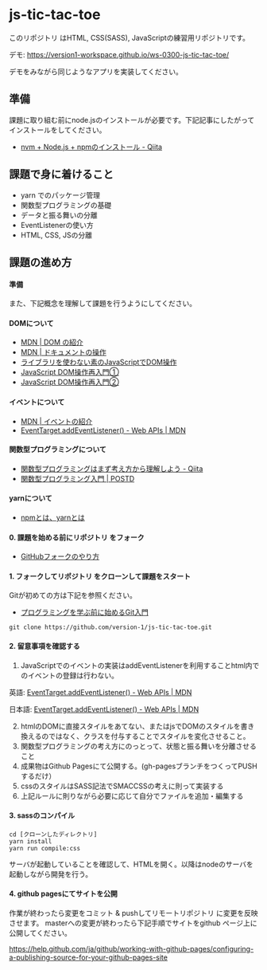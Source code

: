# js-tic-tac-toe

このリポジトリ はHTML, CSS(SASS), JavaScriptの練習用リポジトリです。

デモ: https://version1-workspace.github.io/ws-0300-js-tic-tac-toe/

デモをみながら同じようなアプリを実装してください。

## 準備

課題に取り組む前にnode.jsのインストールが必要です。下記記事にしたがってインストールをしてください。

- [nvm +  Node.js + npmのインストール - Qiita](https://qiita.com/sansaisoba/items/242a8ba95bf70ba179d3#mac%E3%81%AE%E5%A0%B4%E5%90%88)


## 課題で身に着けること

- yarn でのパッケージ管理
- 関数型プログラミングの基礎
- データと振る舞いの分離
- EventListenerの使い方
- HTML, CSS, JSの分離

## 課題の進め方

#### 準備

また、下記概念を理解して課題を行うようにしてください。

#### DOMについて

- [MDN | DOM の紹介](https://developer.mozilla.org/ja/docs/Web/API/Document_Object_Model/Introduction)
- [MDN | ドキュメントの操作](https://developer.mozilla.org/ja/docs/Learn/JavaScript/Client-side_web_APIs/Manipulating_documents)
- [ライブラリを使わない素のJavaScriptでDOM操作](https://qiita.com/kouh/items/dfc14d25ccb4e50afe89)
- [JavaScript DOM操作再入門①](https://qiita.com/tfrcm/items/8173977de75da1b0e5e9#:~:text=DOM%E3%81%AE%E6%93%8D%E4%BD%9C%E3%81%A8%E3%81%AF,%E3%81%9F%E3%82%8A%E3%81%99%E3%82%8B%E3%81%A8%E3%81%84%E3%81%86%E4%BA%8B%E3%81%A7%E3%81%99%E3%80%82)
- [JavaScript DOM操作再入門②](https://qiita.com/tfrcm/items/1d7c3f443e235d70c73a)

#### イベントについて

- [MDN | イベントの紹介](https://developer.mozilla.org/ja/docs/Learn/JavaScript/Building_blocks/Events)
- [EventTarget.addEventListener() - Web APIs | MDN](https://developer.mozilla.org/ja/docs/Web/API/EventTarget/addEventListener)

#### 関数型プログラミングについて

- [関数型プログラミングはまず考え方から理解しよう - Qiita](https://qiita.com/stkdev/items/5c021d4e5d54d56b927c)
- [関数型プログラミング入門 | POSTD](https://postd.cc/an-introduction-to-functional-programming/)

#### yarnについて

- [npmとは、yarnとは](https://qiita.com/Hai-dozo/items/90b852ac29b79a7ea02b)


#### 0. 課題を始める前にリポジトリ をフォーク

- [GitHubフォークのやり方](https://version-1workspace.gitbook.io/github/how-to-fork)

#### 1. フォークしてリポジトリ をクローンして課題をスタート

Gitが初めての方は下記を参照ください。

- [プログラミングを学ぶ前に始めるGit入門](https://version-1workspace.gitbook.io/git/)

```
git clone https://github.com/version-1/js-tic-tac-toe.git
```

#### 2. 留意事項を確認する

1. JavaScriptでのイベントの実装はaddEventListenerを利用することhtml内でのイベントの登録は行わない。

英語: [EventTarget.addEventListener() - Web APIs | MDN](https://developer.mozilla.org/en-US/docs/Web/API/EventTarget/addEventListener)

日本語: [EventTarget.addEventListener() - Web APIs | MDN](https://developer.mozilla.org/ja/docs/Web/API/EventTarget/addEventListener)

2. htmlのDOMに直接スタイルをあてない、またはjsでDOMのスタイルを書き換えるのではなく、クラスを付与することでスタイルを変化させること。
3. 関数型プログラミングの考え方にのっとって、状態と振る舞いを分離させること
4. 成果物はGithub Pagesにて公開する。(gh-pagesブランチをつくってPUSHするだけ）
5. cssのスタイルはSASS記法でSMACCSSの考えに則って実装する
6. 上記ルールに則りながら必要に応じて自分でファイルを追加・編集する


#### 3. sassのコンパイル

```
cd [クローンしたディレクトリ]
yarn install
yarn run compile:css
```

サーバが起動していることを確認して、HTMLを開く。以降はnodeのサーバを起動しながら開発を行う。

#### 4. github pagesにてサイトを公開

作業が終わったら変更をコミット & pushしてリモートリポジトリ に変更を反映させます。 masterへの変更が終わったら下記手順でサイトをgithub ページ上に公開してください。

https://help.github.com/ja/github/working-with-github-pages/configuring-a-publishing-source-for-your-github-pages-site

